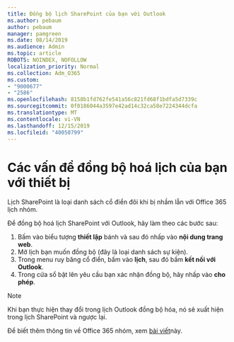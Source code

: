 ```yaml
---
title: Đồng bộ lịch SharePoint của bạn với Outlook
ms.author: pebaum
author: pebaum
manager: pamgreen
ms.date: 08/14/2019
ms.audience: Admin
ms.topic: article
ROBOTS: NOINDEX, NOFOLLOW
localization_priority: Normal
ms.collection: Adm_O365
ms.custom:
- "9000677"
- "2586"
ms.openlocfilehash: 8158b1fd762fe541a56c821fd68f1bdfa5d7339c
ms.sourcegitcommit: 0f0186044a3597e42ad14c32ca58e7224344dcfa
ms.translationtype: MT
ms.contentlocale: vi-VN
ms.lasthandoff: 12/15/2019
ms.locfileid: "40050799"
---
```

# <a name="issues-synchronizing-your-calendar-to-devices"></a>Các vấn đề đồng bộ hoá lịch của bạn với thiết bị

Lịch SharePoint là loại danh sách cổ điển đôi khi bị nhầm lẫn với Office 365 lịch nhóm.

Để đồng bộ hoá lịch SharePoint với Outlook, hãy làm theo các bước sau:

1. Bấm vào biểu tượng **thiết lập** bánh và sau đó nhấp vào **nội dung trang web**.
2. Mở lịch bạn muốn đồng bộ (đây là loại danh sách sự kiện).
3. Trong menu ruy băng cổ điển, bấm vào **lịch**, sau đó bấm **kết nối với Outlook**.
4. Trong cửa sổ bật lên yêu cầu bạn xác nhận đồng bộ, hãy nhấp vào **cho phép**.

>[!Note]
> Khi bạn thực hiện thay đổi trong lịch Outlook đồng bộ hóa, nó sẽ xuất hiện trong lịch SharePoint và ngược lại.

Để biết thêm thông tin về Office 365 nhóm, xem [bài viết](https://support.office.com/article/Learn-about-Office-365-groups-b565caa1-5c40-40ef-9915-60fdb2d97fa2)này.
